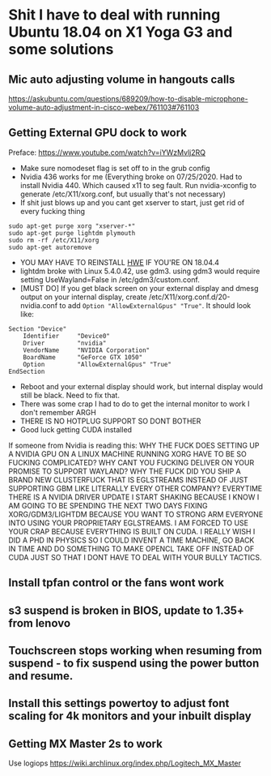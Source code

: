 # Shit I have to deal with running Ubuntu 18.04 on X1 Yoga G3 and some solutions

## Mic auto adjusting volume in hangouts calls
https://askubuntu.com/questions/689209/how-to-disable-microphone-volume-auto-adjustment-in-cisco-webex/761103#761103

## Getting External GPU dock to work

Preface: https://www.youtube.com/watch?v=iYWzMvlj2RQ

* Make sure nomodeset flag is set off to in the grub config
* Nvidia 436 works for me (Everything broke on 07/25/2020. Had to install Nvidia 440. Which caused x11 to seg fault. Run nvidia-xconfig to generate /etc/X11/xorg.conf, but usually that's not necessary)
* If shit just blows up and you cant get xserver to start, just get rid of every fucking thing
```
sudo apt-get purge xorg "xserver-*"
sudo apt-get purge lightdm plymouth
sudo rm -rf /etc/X11/xorg
sudo apt-get autoremove

```
* YOU MAY HAVE TO REINSTALL [HWE](https://wiki.ubuntu.com/Kernel/LTSEnablementStack) IF YOU'RE ON 18.04.4
* lightdm broke with Linux 5.4.0.42, use gdm3. using gdm3 would require setting UseWayland=False in /etc/gdm3/custom.conf.
* [MUST DO] If you get black screen on your external display and dmesg output on your internal display, create /etc/X11/xorg.conf.d/20-nvidia.conf to add `Option "AllowExternalGpus" "True"`. It should look like:
```
Section "Device"
    Identifier     "Device0"
    Driver         "nvidia"
    VendorName     "NVIDIA Corporation"
    BoardName      "GeForce GTX 1050"
    Option         "AllowExternalGpus" "True"
EndSection
```
* Reboot and your external display should work, but internal display would still be black. Need to fix that.
* There was some crap I had to do to get the internal monitor to work I don't remember ARGH
* THERE IS NO HOTPLUG SUPPORT SO DONT BOTHER
* Good luck getting CUDA installed

If someone from Nvidia is reading this: WHY THE FUCK DOES SETTING UP A NVIDIA GPU ON A LINUX MACHINE RUNNING XORG HAVE TO BE SO FUCKING COMPLICATED? WHY CANT YOU FUCKING DELIVER ON YOUR PROMISE TO SUPPORT WAYLAND? WHY THE FUCK DID YOU SHIP A BRAND NEW CLUSTERFUCK THAT IS EGLSTREAMS INSTEAD OF JUST SUPPORTING GBM LIKE LITERALLY EVERY OTHER COMPANY? EVERYTIME THERE IS A NVIDIA DRIVER UPDATE I START SHAKING BECAUSE I KNOW I AM GOING TO BE SPENDING THE NEXT TWO DAYS FIXING XORG/GDM3/LIGHTDM BECAUSE YOU WANT TO STRONG ARM EVERYONE INTO USING YOUR PROPRIETARY EGLSTREAMS. I AM FORCED TO USE YOUR CRAP BECAUSE EVERYTHING IS BUILT ON CUDA. I REALLY WISH I DID A PHD IN PHYSICS SO I COULD INVENT A TIME MACHINE, GO BACK IN TIME AND DO SOMETHING TO MAKE OPENCL TAKE OFF INSTEAD OF CUDA JUST SO THAT I DONT HAVE TO DEAL WITH YOUR BULLY TACTICS.

## Install tpfan control or the fans wont work

## s3 suspend is broken in BIOS, update to 1.35+ from lenovo

## Touchscreen stops working when resuming from suspend - to fix suspend using the power button and resume.

## Install this settings powertoy to adjust font scaling for 4k monitors and your inbuilt display

## Getting MX Master 2s to work
Use logiops
https://wiki.archlinux.org/index.php/Logitech_MX_Master
